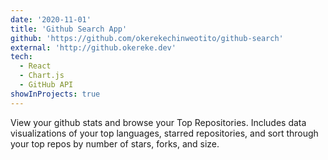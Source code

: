```yaml
---
date: '2020-11-01'
title: 'Github Search App'
github: 'https://github.com/okerekechinweotito/github-search'
external: 'http://github.okereke.dev'
tech:
  - React
  - Chart.js
  - GitHub API
showInProjects: true
---
```


View your github stats and browse your Top Repositories. Includes data visualizations of your top languages, starred repositories, and sort through your top repos by number of stars, forks, and size.
